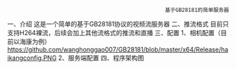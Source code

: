                                                       基于GB28181的简单服务器
一、介绍
这是一个简单的基于GB28181协议的视频流服务器
二、推流格式
目前只支持H264裸流，后续会加上其他流格式的推流和直播
三、配置
1、相机配置（目前以海康为例）
https://github.com/wanghonggao007/GB28181/blob/master/x64/Release/haikangconfig.PNG
2、服务端配置
四、程序架构图
